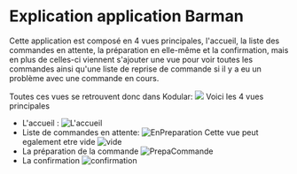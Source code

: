 # Explication application Barman

Cette application est composé en 4 vues principales, l'accueil, la liste des commandes en attente, la préparation en elle-même et la confirmation, mais en plus de celles-ci viennent s'ajouter une vue pour voir toutes les commandes ainsi qu'une liste de reprise de commande si il y a eu un problème avec une commande en cours.

Toutes ces vues se retrouvent donc dans Kodular:
<img src="https://github.com/BasileAmeeuw/AppDroneDelivreur/blob/main/Image%20github/Vues/BarmanApp/VuePrincipaleBarman.png" size="10%"/>
Voici les 4 vues principales 
* L'accueil : ![L'accueil](https://github.com/BasileAmeeuw/AppDroneDelivreur/blob/main/Image%20github/Vues/BarmanApp/Accueil.png )
* Liste de commandes en attente: ![EnPreparation](https://github.com/BasileAmeeuw/AppDroneDelivreur/blob/main/Image%20github/Vues/BarmanApp/VuePrepa.png)
  Cette vue peut egalement etre vide ![vide](https://github.com/BasileAmeeuw/AppDroneDelivreur/blob/main/Image%20github/Vues/BarmanApp/Preparation.png)
* La préparation de la commande ![PrepaCommande](https://github.com/BasileAmeeuw/AppDroneDelivreur/blob/main/Image%20github/Vues/BarmanApp/commande.png)
* La confirmation ![confirmation](https://github.com/BasileAmeeuw/AppDroneDelivreur/blob/main/Image%20github/Vues/BarmanApp/Confirmation.png)
